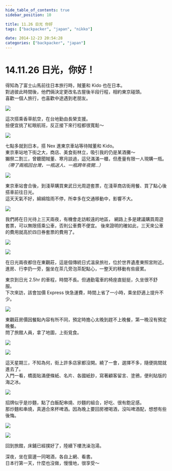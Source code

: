 ```yaml
---
hide_table_of_contents: true
sidebar_position: 10

title: 11.26 日光 你好
tags: ["backpacker", "japan", "nikko"]

date: 2014-12-23 20:54:28
categories: ["backpacker", "japan"]
---
```


14.11.26 日光，你好！
===================

得知為了富士山馬前往日本旅行時，賊董和 Kido 也在日本。  
對過彼此時間後，他們倆決定更改名古屋後半段行程，相約東京碰頭。  
喜歡一個人旅行，也喜歡中途遇到老朋友。

![](https://farm8.staticflickr.com/7574/16087639662_a2643dff5e_c.jpg)

這次搭乘香草航空，在台地勤由長榮支援。  
撿便宜挑了紅眼航班，反正接下來行程都很寬鬆～

![](https://farm8.staticflickr.com/7493/16088357565_b40657499e_c.jpg)

七點多就到日本，搭 Nex 進東京車站等待賊董和 Kido。  
東京車站地下街之大，商店、美食街林立，吸引我的仍是某酒攤～  
獺祭二割三，曾聽聞賊董、寒月談過，這兒滿滿一櫃，但產量有限一人現購一瓶。  
_（帶了兩瓶回台灣，一瓶送人、一瓶跨年夜開…）_

![](https://farm8.staticflickr.com/7522/15901063320_c26a4e9bd7_c.jpg)

東京車站會合後，到淺草購買東武日光周遊套票，在淺草商店街用餐、買了點心後搭車前往日光。  
這天天氣不好，綿綿陰雨不停，所幸多在交通移動中，影響不大。

![](https://farm8.staticflickr.com/7507/16086418701_76ceaf3e83_c.jpg)

我們將在日光待上三天兩夜，有機會走訪較遠的地區，
網路上多是建議購買周遊套票，可以無限搭乘公車，否則公車費不便宜。
後來證明的確如此，三天來公車的費用就高於四日券套票的費用了。

![](https://farm9.staticflickr.com/8619/15902576097_b507472e5d_c.jpg)

![](https://farm8.staticflickr.com/7556/15468661423_334854a7e3_c.jpg)

在日光兩夜都住在東觀莊，這是個傳統日式溫泉旅社，位於世界遺產東照宮附近。  
進房、行李扔一旁，盤坐在茶几旁泡茶配點心，一整天的移動有些疲累。

東京到日光 2.5hr 的車程，時間不長。但通勤電車的椅座直挺挺，久坐很不舒服。  
下次來訪，該會加價 Express 快急運費，時間上省了一小時，乘坐舒適上提升不少。

![](https://farm8.staticflickr.com/7461/16062519616_86e3c7fe9a_c.jpg)

東觀莊房價因餐點內容有所不同，預定時擔心太晚到趕不上晚餐，第一晚沒有預定晚餐。  
問了旅館人員，拿了地圖，上街覓食。

![](https://farm8.staticflickr.com/7549/16087570312_784837093c_c.jpg)

![](https://farm8.staticflickr.com/7508/16087581272_1ce4b2a84d_c.jpg)

這天星期三，不知為何，街上許多店家都沒開。繞了一會，選擇不多，隨便挑間就進去了。  
入門一看，橋面貼滿便條紙、名片、各國紙鈔，寫著顧客留言、塗鴉，便利貼版的海之冰。

![](https://farm8.staticflickr.com/7572/16088286645_e33138e0f6_c.jpg)

招牌似乎是炒麵，點了白飯配串燒、炒麵的組合，好吃、很有飽足感。  
那炒麵和串燒，真適合來杯啤酒。因為晚上要回房裡喝酒，沒叫啤酒配，想想有些後悔。

![](https://farm8.staticflickr.com/7492/16087552202_42674eb301_c.jpg)

![](https://farm9.staticflickr.com/8636/15465947264_fff87d9de4_c.jpg)

回到旅館，床鋪已經撲好了，陸續下樓洗澡泡湯。  

深夜，坐在窗邊一同喝酒，各自上網、看書。  
日本行第一天，什麼也沒做，慢慢地，很享受～
